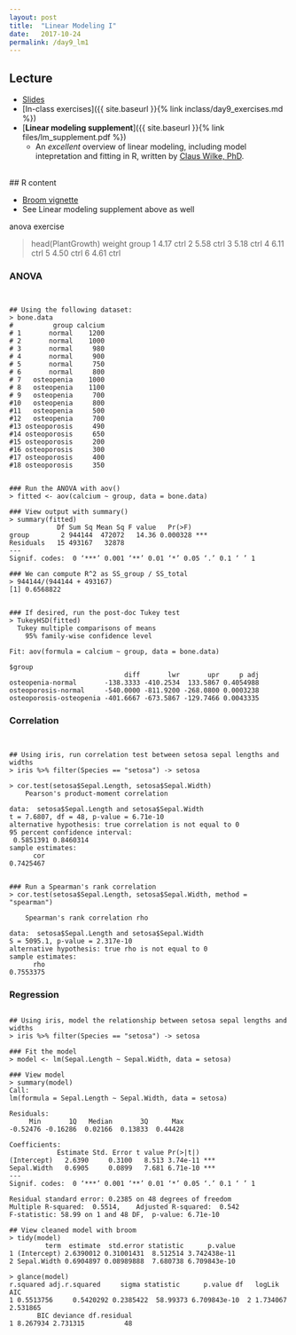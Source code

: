 ```yaml
---
layout: post
title:  "Linear Modeling I"
date:   2017-10-24
permalink: /day9_lm1
---
```



## Lecture 

+ [Slides](./slides/day9_lm1.pdf)
+ [In-class exercises]({{ site.baseurl }}{% link inclass/day9_exercises.md %})
+ [**Linear modeling supplement**]({{ site.baseurl }}{% link files/lm_supplement.pdf %})
	+ An *excellent* overview of linear modeling, including model intepretation and fitting in R, written by [Claus Wilke, PhD](http://wilkelab.org).

<br>
## R content

+ [Broom vignette](https://cran.r-project.org/web/packages/broom/vignettes/broom.html)
+ See Linear modeling supplement above as well

anova exercise
> head(PlantGrowth)
  weight group
1   4.17  ctrl
2   5.58  ctrl
3   5.18  ctrl
4   6.11  ctrl
5   4.50  ctrl
6   4.61  ctrl


### ANOVA

<pre><code class="language-r">

## Using the following dataset:
> bone.data
#          group calcium
# 1       normal    1200
# 2       normal    1000
# 3       normal     980
# 4       normal     900
# 5       normal     750
# 6       normal     800
# 7   osteopenia    1000
# 8   osteopenia    1100
# 9   osteopenia     700
#10   osteopenia     800
#11   osteopenia     500
#12   osteopenia     700
#13 osteoporosis     490
#14 osteoporosis     650
#15 osteoporosis     200
#16 osteoporosis     300
#17 osteoporosis     400
#18 osteoporosis     350


### Run the ANOVA with aov()
> fitted <- aov(calcium ~ group, data = bone.data)

### View output with summary()
> summary(fitted)
            Df Sum Sq Mean Sq F value   Pr(>F)    
group        2 944144  472072   14.36 0.000328 ***
Residuals   15 493167   32878                     
---
Signif. codes:  0 ‘***’ 0.001 ‘**’ 0.01 ‘*’ 0.05 ‘.’ 0.1 ‘ ’ 1

### We can compute R^2 as SS_group / SS_total
> 944144/(944144 + 493167)
[1] 0.6568822


### If desired, run the post-doc Tukey test
> TukeyHSD(fitted)
  Tukey multiple comparisons of means
    95% family-wise confidence level

Fit: aov(formula = calcium ~ group, data = bone.data)

$group
                             diff       lwr       upr     p adj
osteopenia-normal       -138.3333 -410.2534  133.5867 0.4054988
osteoporosis-normal     -540.0000 -811.9200 -268.0800 0.0003238
osteoporosis-osteopenia -401.6667 -673.5867 -129.7466 0.0043335
</code></pre>

### Correlation

<pre><code class="language-r">

## Using iris, run correlation test between setosa sepal lengths and widths
> iris %>% filter(Species == "setosa") -> setosa

> cor.test(setosa$Sepal.Length, setosa$Sepal.Width)
	Pearson's product-moment correlation

data:  setosa$Sepal.Length and setosa$Sepal.Width
t = 7.6807, df = 48, p-value = 6.71e-10
alternative hypothesis: true correlation is not equal to 0
95 percent confidence interval:
 0.5851391 0.8460314
sample estimates:
      cor 
0.7425467 


### Run a Spearman's rank correlation
> cor.test(setosa$Sepal.Length, setosa$Sepal.Width, method = "spearman")

	Spearman's rank correlation rho

data:  setosa$Sepal.Length and setosa$Sepal.Width
S = 5095.1, p-value = 2.317e-10
alternative hypothesis: true rho is not equal to 0
sample estimates:
      rho 
0.7553375 
</code></pre>

### Regression

<pre><code class="language-r">
## Using iris, model the relationship between setosa sepal lengths and widths
> iris %>% filter(Species == "setosa") -> setosa

### Fit the model
> model <- lm(Sepal.Length ~ Sepal.Width, data = setosa)

### View model
> summary(model)
Call:
lm(formula = Sepal.Length ~ Sepal.Width, data = setosa)

Residuals:
     Min       1Q   Median       3Q      Max 
-0.52476 -0.16286  0.02166  0.13833  0.44428 

Coefficients:
            Estimate Std. Error t value Pr(>|t|)    
(Intercept)   2.6390     0.3100   8.513 3.74e-11 ***
Sepal.Width   0.6905     0.0899   7.681 6.71e-10 ***
---
Signif. codes:  0 ‘***’ 0.001 ‘**’ 0.01 ‘*’ 0.05 ‘.’ 0.1 ‘ ’ 1

Residual standard error: 0.2385 on 48 degrees of freedom
Multiple R-squared:  0.5514,	Adjusted R-squared:  0.542 
F-statistic: 58.99 on 1 and 48 DF,  p-value: 6.71e-10

## View cleaned model with broom
> tidy(model)
         term  estimate  std.error statistic      p.value
1 (Intercept) 2.6390012 0.31001431  8.512514 3.742438e-11
2 Sepal.Width 0.6904897 0.08989888  7.680738 6.709843e-10

> glance(model)  
r.squared adj.r.squared     sigma statistic      p.value df   logLik      AIC
1 0.5513756     0.5420292 0.2385422  58.99373 6.709843e-10  2 1.734067 2.531865
       BIC deviance df.residual
1 8.267934 2.731315          48
</code></pre>



